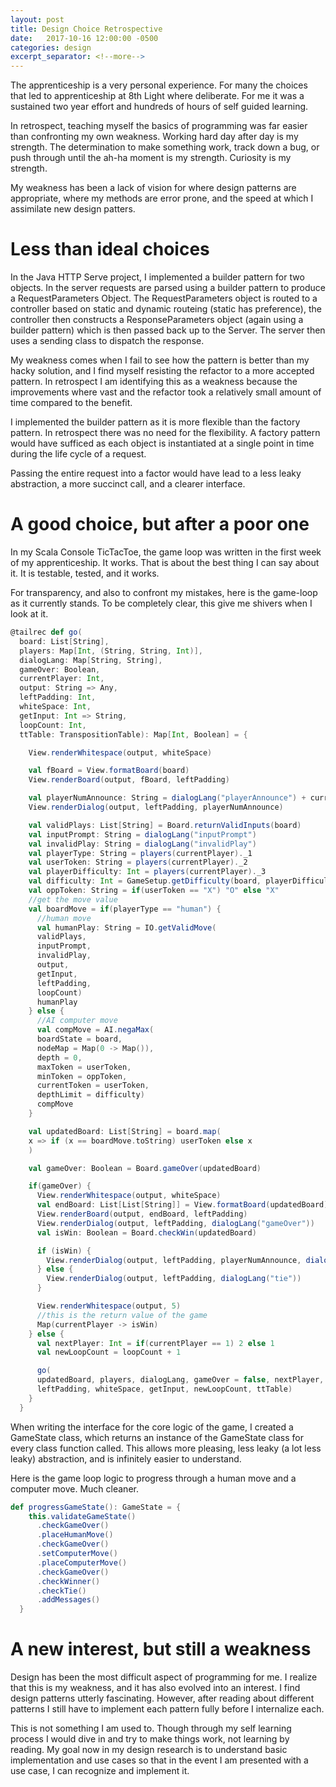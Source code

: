 ```yaml
---
layout: post
title: Design Choice Retrospective
date:   2017-10-16 12:00:00 -0500
categories: design
excerpt_separator: <!--more-->
---
```


The apprenticeship is a very personal experience.  For many the choices that led to apprenticeship at 8th Light where deliberate. For me it was a sustained two year effort and hundreds of hours of self guided learning.

In retrospect, teaching myself the basics of programming was far easier than confronting my own weakness. Working hard day after day is my strength.  The determination to make something work, track down a bug, or push through until the ah-ha moment is my strength.  Curiosity is my strength.

My weakness has been a lack of vision for where design patterns are appropriate, where my methods are error prone, and the speed at which I assimilate new design patters.

<!--more-->

# Less than ideal choices

In the Java HTTP Serve project, I implemented a builder pattern for two objects.  In the server requests are parsed using a builder pattern to produce a RequestParameters Object. The RequestParameters object is routed to a controller based on static and dynamic routeing (static has preference), the controller then constructs a ResponseParameters object (again using a builder pattern) which is then passed back up to the Server.  The server then uses a sending class to dispatch the response.

My weakness comes when I fail to see how the pattern is better than my hacky solution, and I find myself resisting the refactor to a more accepted pattern.  In retrospect I am identifying this as a weakness because the improvements where vast and the refactor took a relatively small amount of time compared to the benefit.

I implemented the builder pattern as it is more flexible than the factory pattern.  In retrospect there was no need for the flexibility.  A factory pattern would have sufficed as each object is instantiated at a single point in time during the life cycle of a request.

Passing the entire request into a factor would have lead to a less leaky abstraction, a more succinct call, and a clearer interface.

# A good choice, but after a poor one

In my Scala Console TicTacToe, the game loop was written in the first week of my apprenticeship.  It works.  That is about the best thing I can say about it.  It is testable, tested, and it works.

For transparency, and also to confront my mistakes, here is the game-loop as it currently stands.  To be completely clear, this give me shivers when I look at it.

```scala
@tailrec def go(
  board: List[String],
  players: Map[Int, (String, String, Int)],
  dialogLang: Map[String, String],
  gameOver: Boolean,
  currentPlayer: Int,
  output: String => Any,
  leftPadding: Int,
  whiteSpace: Int,
  getInput: Int => String,
  loopCount: Int,
  ttTable: TranspositionTable): Map[Int, Boolean] = {

    View.renderWhitespace(output, whiteSpace)

    val fBoard = View.formatBoard(board)
    View.renderBoard(output, fBoard, leftPadding)

    val playerNumAnnounce: String = dialogLang("playerAnnounce") + currentPlayer
    View.renderDialog(output, leftPadding, playerNumAnnounce)

    val validPlays: List[String] = Board.returnValidInputs(board)
    val inputPrompt: String = dialogLang("inputPrompt")
    val invalidPlay: String = dialogLang("invalidPlay")
    val playerType: String = players(currentPlayer)._1
    val userToken: String = players(currentPlayer)._2
    val playerDifficulty: Int = players(currentPlayer)._3
    val difficulty: Int = GameSetup.getDifficulty(board, playerDifficulty)
    val oppToken: String = if(userToken == "X") "O" else "X"
    //get the move value
    val boardMove = if(playerType == "human") {
      //human move
      val humanPlay: String = IO.getValidMove(
      validPlays,
      inputPrompt,
      invalidPlay,
      output,
      getInput,
      leftPadding,
      loopCount)
      humanPlay
    } else {
      //AI computer move
      val compMove = AI.negaMax(
      boardState = board,
      nodeMap = Map(0 -> Map()),
      depth = 0,
      maxToken = userToken,
      minToken = oppToken,
      currentToken = userToken,
      depthLimit = difficulty)
      compMove
    }

    val updatedBoard: List[String] = board.map(
    x => if (x == boardMove.toString) userToken else x
    )

    val gameOver: Boolean = Board.gameOver(updatedBoard)

    if(gameOver) {
      View.renderWhitespace(output, whiteSpace)
      val endBoard: List[List[String]] = View.formatBoard(updatedBoard)
      View.renderBoard(output, endBoard, leftPadding)
      View.renderDialog(output, leftPadding, dialogLang("gameOver"))
      val isWin: Boolean = Board.checkWin(updatedBoard)

      if (isWin) {
        View.renderDialog(output, leftPadding, playerNumAnnounce, dialogLang("win"))
      } else {
        View.renderDialog(output, leftPadding, dialogLang("tie"))
      }

      View.renderWhitespace(output, 5)
      //this is the return value of the game
      Map(currentPlayer -> isWin)
    } else {
      val nextPlayer: Int = if(currentPlayer == 1) 2 else 1
      val newLoopCount = loopCount + 1

      go(
      updatedBoard, players, dialogLang, gameOver = false, nextPlayer, output,
      leftPadding, whiteSpace, getInput, newLoopCount, ttTable)
    }
  }
```
When writing the interface for the core logic of the game, I created a GameState class, which returns an instance of the GameState class for every class function called. This allows more pleasing, less leaky (a lot less leaky) abstraction, and is infinitely easier to understand. 

Here is the game loop logic to progress through a human move and a computer move. Much cleaner.

```scala
def progressGameState(): GameState = {
    this.validateGameState()
      .checkGameOver()
      .placeHumanMove()
      .checkGameOver()
      .setComputerMove()
      .placeComputerMove()
      .checkGameOver()
      .checkWinner()
      .checkTie()
      .addMessages()
  }
```

# A new interest, but still a weakness

Design has been the most difficult aspect of programming for me.  I realize that this is my weakness, and it has also evolved into an interest.  I find design patterns utterly fascinating. However, after reading about different patterns I still have to implement each pattern fully before I internalize each.

This is not something I am used to.  Though through my self learning process I would dive in and try to make things work, not learning by reading.  My goal now in my design research is to understand basic implementation and use cases so that in the event I am presented with a use case, I can recognize and implement it.


